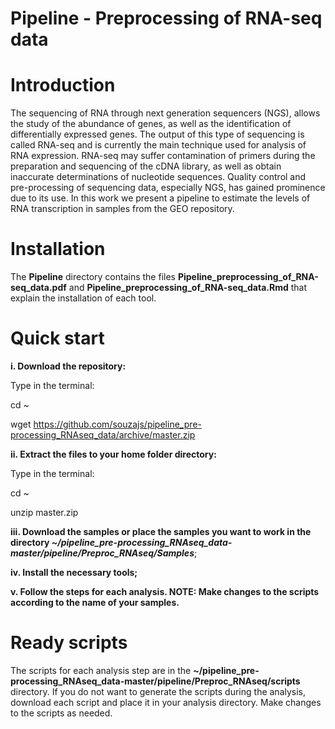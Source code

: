 # Pipeline - Preprocessing of RNA-seq data

# Introduction
The sequencing of RNA through next generation sequencers (NGS), allows the study of the abundance of genes, as well as the identification of differentially expressed genes. The output of this type of sequencing is called RNA-seq and is currently the main technique used for analysis of RNA expression. RNA-seq may suffer contamination of primers during the preparation and sequencing of the cDNA library, as well as obtain inaccurate determinations of nucleotide sequences. Quality control and pre-processing of sequencing data, especially NGS, has gained prominence due to its use. In this work we present a pipeline to estimate the levels of RNA transcription in samples from the GEO repository.

# Installation
The **Pipeline** directory contains the files **Pipeline_preprocessing_of_RNA-seq_data.pdf** and **Pipeline_preprocessing_of_RNA-seq_data.Rmd** that explain the installation of each tool.

# Quick start

**i. Download the repository:**

Type in the terminal:

cd ~

wget https://github.com/souzajs/pipeline_pre-processing_RNAseq_data/archive/master.zip

**ii. Extract the files to your home folder directory:**

Type in the terminal:

cd ~

unzip master.zip

**iii. Download the samples or place the samples you want to work in the directory *~/pipeline_pre-processing_RNAseq_data-master/pipeline/Preproc_RNAseq/Samples***;

**iv. Install the necessary tools;**

**v. Follow the steps for each analysis. NOTE: Make changes to the scripts according to the name of your samples.**

# Ready scripts
The scripts for each analysis step are in the **~/pipeline_pre-processing_RNAseq_data-master/pipeline/Preproc_RNAseq/scripts** directory. If you do not want to generate the scripts during the analysis, download each script and place it in your analysis directory. Make changes to the scripts as needed.

